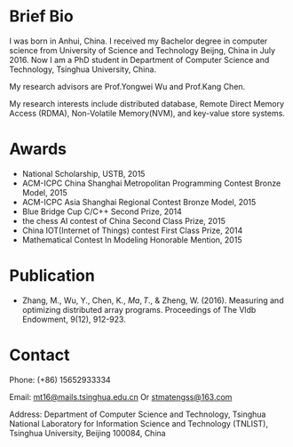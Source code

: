 # Brief Bio

I was born in Anhui, China. I received my Bachelor degree in computer science from University of Science and Technology Beijng, China in July 2016. Now I am a PhD student in Department of Computer Science and Technology, Tsinghua University, China.

My research advisors are Prof.Yongwei Wu and Prof.Kang Chen.

My research interests include distributed database, Remote Direct Memory Access (RDMA), Non-Volatile Memory(NVM), and key-value store systems.

# Awards

* National Scholarship, USTB, 2015
* ACM-ICPC China Shanghai Metropolitan Programming Contest Bronze Model, 2015
* ACM-ICPC Asia Shanghai Regional Contest Bronze Model, 2015
* Blue Bridge Cup C/C++ Second Prize, 2014
* the chess AI contest of China Second Class Prize, 2015
* China IOT(Internet of Things) contest First Class Prize, 2014
* Mathematical Contest In Modeling Honorable Mention, 2015

# Publication

* Zhang, M., Wu, Y., Chen, K., $Ma, T$., & Zheng, W. (2016). Measuring and optimizing distributed array programs. Proceedings of The Vldb Endowment, 9(12), 912-923.

# Contact

Phone: (+86) 15652933334

Email: mt16@mails.tsinghua.edu.cn Or stmatengss@163.com

Address: Department of Computer Science and Technology, Tsinghua National Laboratory for Information Science and Technology (TNLIST), Tsinghua University, Beijing 100084, China



